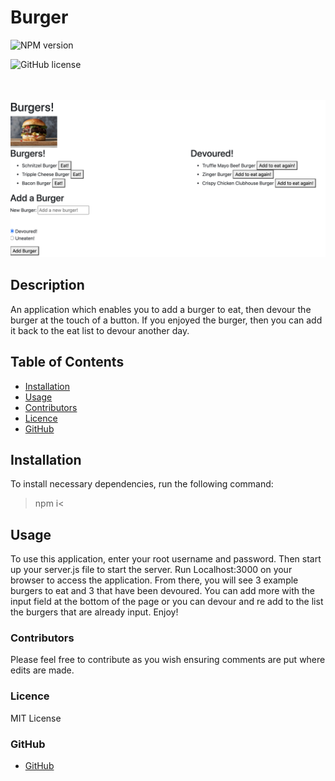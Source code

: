 # Burger
   ![NPM version](https://img.shields.io/badge/npm-6.14.4-green)
   
   ![GitHub license](https://img.shields.io/badge/License-MITLicense-blue.svg)
   
   <br>
   <br>

<img src="public/assets/img/Screen Shot 2020-08-24 at 10.01.56 pm.png">

## Description

An application which enables you to add a burger to eat, then devour the burger at the touch of a button. If you enjoyed the burger, then you can add it back to the eat list to devour another day. 

## Table of Contents
  - [Installation](#Installation)
  - [Usage](#Usage)
  - [Contributors](#Contributors)
  - [Licence](#Licence)
  - [GitHub](#GitHub)
    
## Installation

  To install necessary dependencies, run the following command:
   >npm i<
          

## Usage 
    
  To use this application, enter your root username and password. Then start up your server.js file to start the server. Run Localhost:3000 on your browser to access the application. From there, you will see 3 example burgers to eat and 3 that have been devoured. You can add more with the input field at the bottom of the page or you can devour and re add to the list the burgers that are already input. Enjoy!

### Contributors
   
  Please feel free to contribute as you wish ensuring comments are put where edits are made.
   
    
### Licence
    
  MIT License
  
### GitHub
    
  - [GitHub](m.loibner@hotmail.com)

 
